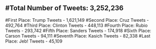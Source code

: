 #Total Number of Tweets: 3,252,236 
---
#First Place: Trump Tweets - 1,621,149
#Second Place: Cruz Tweets - 492,764
#Third Place: Clinton Tweets - 448,113
#Fourth Place: Rubio Tweets - 293,742
#Fifth Place: Sanders Tweets - 174,918
#Sixth Place: Carson Tweets - 94,111
#Seventh Place: Kasich Tweets - 82,338
#Last Place: Jeb! Tweets - 45,109
